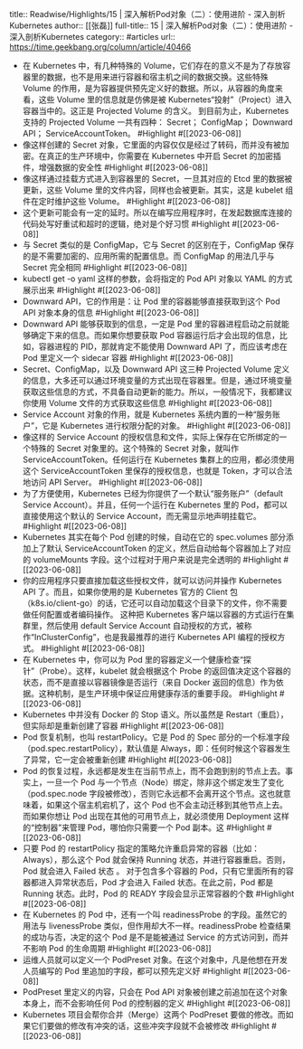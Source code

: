 title:: Readwise/Highlights/15 | 深入解析Pod对象（二）：使用进阶 - 深入剖析Kubernetes
author:: [[张磊]]
full-title:: 15 | 深入解析Pod对象（二）：使用进阶 - 深入剖析Kubernetes
category:: #articles
url:: https://time.geekbang.org/column/article/40466

- 在 Kubernetes 中，有几种特殊的 Volume，它们存在的意义不是为了存放容器里的数据，也不是用来进行容器和宿主机之间的数据交换。这些特殊 Volume 的作用，是为容器提供预先定义好的数据。所以，从容器的角度来看，这些 Volume 里的信息就是仿佛是被 Kubernetes“投射”（Project）进入容器当中的。这正是 Projected Volume 的含义。
  到目前为止，Kubernetes 支持的 Projected Volume 一共有四种：
  Secret；
  ConfigMap；
  Downward API；
  ServiceAccountToken。 #Highlight #[[2023-06-08]]
- 像这样创建的 Secret 对象，它里面的内容仅仅是经过了转码，而并没有被加密。在真正的生产环境中，你需要在 Kubernetes 中开启 Secret 的加密插件，增强数据的安全性 #Highlight #[[2023-06-08]]
- 像这样通过挂载方式进入到容器里的 Secret，一旦其对应的 Etcd 里的数据被更新，这些 Volume 里的文件内容，同样也会被更新。其实，这是 kubelet 组件在定时维护这些 Volume。 #Highlight #[[2023-06-08]]
- 这个更新可能会有一定的延时。所以在编写应用程序时，在发起数据库连接的代码处写好重试和超时的逻辑，绝对是个好习惯 #Highlight #[[2023-06-08]]
- 与 Secret 类似的是 ConfigMap，它与 Secret 的区别在于，ConfigMap 保存的是不需要加密的、应用所需的配置信息。而 ConfigMap 的用法几乎与 Secret 完全相同 #Highlight #[[2023-06-08]]
- kubectl get -o yaml 这样的参数，会将指定的 Pod API 对象以 YAML 的方式展示出来 #Highlight #[[2023-06-08]]
- Downward API，它的作用是：让 Pod 里的容器能够直接获取到这个 Pod API 对象本身的信息 #Highlight #[[2023-06-08]]
- Downward API 能够获取到的信息，一定是 Pod 里的容器进程启动之前就能够确定下来的信息。而如果你想要获取 Pod 容器运行后才会出现的信息，比如，容器进程的 PID，那就肯定不能使用 Downward API 了，而应该考虑在 Pod 里定义一个 sidecar 容器 #Highlight #[[2023-06-08]]
- Secret、ConfigMap，以及 Downward API 这三种 Projected Volume 定义的信息，大多还可以通过环境变量的方式出现在容器里。但是，通过环境变量获取这些信息的方式，不具备自动更新的能力。所以，一般情况下，我都建议你使用 Volume 文件的方式获取这些信息 #Highlight #[[2023-06-08]]
- Service Account 对象的作用，就是 Kubernetes 系统内置的一种“服务账户”，它是 Kubernetes 进行权限分配的对象。 #Highlight #[[2023-06-08]]
- 像这样的 Service Account 的授权信息和文件，实际上保存在它所绑定的一个特殊的 Secret 对象里的。这个特殊的 Secret 对象，就叫作 ServiceAccountToken。任何运行在 Kubernetes 集群上的应用，都必须使用这个 ServiceAccountToken 里保存的授权信息，也就是 Token，才可以合法地访问 API Server。 #Highlight #[[2023-06-08]]
- 为了方便使用，Kubernetes 已经为你提供了一个默认“服务账户”（default Service Account）。并且，任何一个运行在 Kubernetes 里的 Pod，都可以直接使用这个默认的 Service Account，而无需显示地声明挂载它。 #Highlight #[[2023-06-08]]
- Kubernetes 其实在每个 Pod 创建的时候，自动在它的 spec.volumes 部分添加上了默认 ServiceAccountToken 的定义，然后自动给每个容器加上了对应的 volumeMounts 字段。这个过程对于用户来说是完全透明的 #Highlight #[[2023-06-08]]
- 你的应用程序只要直接加载这些授权文件，就可以访问并操作 Kubernetes API 了。而且，如果你使用的是 Kubernetes 官方的 Client 包（k8s.io/client-go）的话，它还可以自动加载这个目录下的文件，你不需要做任何配置或者编码操作。
  这种把 Kubernetes 客户端以容器的方式运行在集群里，然后使用 default Service Account 自动授权的方式，被称作“InClusterConfig”，也是我最推荐的进行 Kubernetes API 编程的授权方式。 #Highlight #[[2023-06-08]]
- 在 Kubernetes 中，你可以为 Pod 里的容器定义一个健康检查“探针”（Probe）。这样，kubelet 就会根据这个 Probe 的返回值决定这个容器的状态，而不是直接以容器镜像是否运行（来自 Docker 返回的信息）作为依据。这种机制，是生产环境中保证应用健康存活的重要手段。 #Highlight #[[2023-06-08]]
- Kubernetes 中并没有 Docker 的 Stop 语义。所以虽然是 Restart（重启），但实际却是重新创建了容器 #Highlight #[[2023-06-08]]
- Pod 恢复机制，也叫 restartPolicy。它是 Pod 的 Spec 部分的一个标准字段（pod.spec.restartPolicy），默认值是 Always，即：任何时候这个容器发生了异常，它一定会被重新创建 #Highlight #[[2023-06-08]]
- Pod 的恢复过程，永远都是发生在当前节点上，而不会跑到别的节点上去。事实上，一旦一个 Pod 与一个节点（Node）绑定，除非这个绑定发生了变化（pod.spec.node 字段被修改），否则它永远都不会离开这个节点。这也就意味着，如果这个宿主机宕机了，这个 Pod 也不会主动迁移到其他节点上去。
  而如果你想让 Pod 出现在其他的可用节点上，就必须使用 Deployment 这样的“控制器”来管理 Pod，哪怕你只需要一个 Pod 副本。这 #Highlight #[[2023-06-08]]
- 只要 Pod 的 restartPolicy 指定的策略允许重启异常的容器（比如：Always），那么这个 Pod 就会保持 Running 状态，并进行容器重启。否则，Pod 就会进入 Failed 状态 。
  对于包含多个容器的 Pod，只有它里面所有的容器都进入异常状态后，Pod 才会进入 Failed 状态。在此之前，Pod 都是 Running 状态。此时，Pod 的 READY 字段会显示正常容器的个数 #Highlight #[[2023-06-08]]
- 在 Kubernetes 的 Pod 中，还有一个叫 readinessProbe 的字段。虽然它的用法与 livenessProbe 类似，但作用却大不一样。readinessProbe 检查结果的成功与否，决定的这个 Pod 是不是能被通过 Service 的方式访问到，而并不影响 Pod 的生命周期 #Highlight #[[2023-06-08]]
- 运维人员就可以定义一个 PodPreset 对象。在这个对象中，凡是他想在开发人员编写的 Pod 里追加的字段，都可以预先定义好 #Highlight #[[2023-06-08]]
- PodPreset 里定义的内容，只会在 Pod API 对象被创建之前追加在这个对象本身上，而不会影响任何 Pod 的控制器的定义 #Highlight #[[2023-06-08]]
- Kubernetes 项目会帮你合并（Merge）这两个 PodPreset 要做的修改。而如果它们要做的修改有冲突的话，这些冲突字段就不会被修改 #Highlight #[[2023-06-08]]